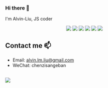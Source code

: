 ### Hi there 👋

I'm Alvin-Liu, JS coder

<div align="center">
  <img src="https://img.shields.io/badge/-JavaScripe-vin?style=flat&logo=javascript&logoColor=white&color=orange">
  <img src="https://img.shields.io/badge/-TypeScript-vin?style=flat&logo=typescript&logoColor=white&color=informational">
  <img src="https://img.shields.io/badge/-Vue-vin?style=flat&logo=vue.js&logoColor=white&color=success">
  <img src="https://img.shields.io/badge/-React-vin?style=flat&logo=react&logoColor=white&color=yellow">
  <img src="https://img.shields.io/badge/-Node.js-vin?style=flat&logo=Node.js&logoColor=white&color=critical">
  <img src="https://img.shields.io/badge/wechat_miniprogram-vin?style=flat&logo=wechat&logoColor=white&color=green">
</div>

## Contact me 📫 

<div style="display: none">
  <div align="center">
    <img align="center" src="https://profile-counter.glitch.me/Alvin-Liu/count.svg" />
  </div>
</div>

- Email: alvin.lm.liu@gmail.com
- WeChat: chenzisangeban

<br />

<div>
  <a href="https://github.com/Alvin-Liu">
    <img align="center" src="https://github-readme-stats.vercel.app/api/top-langs/?username=Alvin-Liu&layout=compact&theme=tokyonight" />
  </a>
</div>

